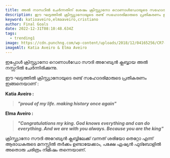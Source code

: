 ```yaml
---
title: അൽ നാസറിൽ ചേർന്നതിന് ശേഷം ക്രിസ്റ്റ്യാനോ റൊണാൾഡോയുടെ സഹോദരിമാരുടെ പ്രതികരണം
description: ഈ ഘട്ടത്തിൽ ക്രിസ്റ്റ്യാനോയുടെ രണ്ട് സഹോദരിമാരുടെ പ്രതികരണം ഇങ്ങനെയാണ്
keyword: katioaveiro,elmaaveiro,cristiano
author: Final Goals
date: 2022-12-31T08:10:48.634Z
tags:
  - trending1
image: https://cdn.punchng.com/wp-content/uploads/2018/12/04165256/CR7-with-His-Sisters.jpg
imageAlt: Katia Aveiro & Elma Aveiro
---
```

ഇപ്പോൾ ക്രിസ്റ്റ്യാനോ റൊണാൾഡോ സൗദി അറേബ്യൻ ക്ലബ്ബായ അൽ നസ്സറിൽ ചേർന്നിരിക്കുന്നു.

ഈ ഘട്ടത്തിൽ ക്രിസ്റ്റ്യാനോയുടെ രണ്ട് സഹോദരിമാരുടെ പ്രതികരണം ഇങ്ങനെയാണ് :

**K﻿atia Aveiro :** 

> ***"﻿proud of my life. making history once again"***

**E﻿lma Aveiro :**

> ***"﻿Congratulations my king. God knows everything and can do everything. And we are with you always. Because you are the king"***

ക്രിസ്ത്യാനോ സൗദി അറേബ്യൻ ക്ലബ്ബിലേക്ക് വന്നത് ശരിയോ തെറ്റോ എന്ന് ആരാധകരുടെ മനസ്സിൽ തർക്കം ഉണ്ടായേക്കാം, പക്ഷേ ഏഷ്യൻ ഫുട്ബോളിൽ അതൊരു ചരിത്രം നിമിഷം തന്നെയാണ്.